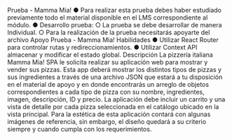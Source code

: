 Prueba - Mamma Mia!
● Para realizar esta prueba debes haber estudiado previamente todo el material
disponible en el LMS correspondiente al módulo.
● Desarrollo prueba:
○ La prueba se debe desarrollar de manera Individual.
○ Para la realización de la prueba necesitarás apoyarte del archivo Apoyo
Prueba - Mamma Mia!
Habilidades
● Utilizar React Router para controlar rutas y redireccionamientos.
● Utilizar Context API almacenar y modificar el estado global.
Descripción
La pizzería italiana Mamma Mia! SPA le solicita realizar su aplicación web para mostrar y
vender sus pizzas. Esta app deberá mostrar los distintos tipos de pizzas y sus ingredientes a
través de una archivo JSON que estará a tu disposición en el material de apoyo y en donde
encontrarás un arreglo de objetos correspondientes a cada tipo de pizza con su nombre,
ingredientes, imagen, descripción, ID y precio.
La aplicación debe incluir un carrito y una vista de detalle por cada pizza seleccionada en el
catálogo ubicado en la vista principal.
Para la estética de esta aplicación contará con algunas imágenes de referencia, sin
embargo, el diseño quedará a su criterio siempre y cuando cumpla con los requerimientos.
